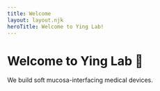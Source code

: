 ```yaml
---
title: Welcome
layout: layout.njk
heroTitle: Welcome to Ying Lab!
---
```


# Welcome to Ying Lab 🧪

We build soft mucosa-interfacing medical devices.
